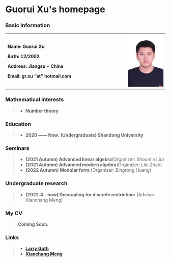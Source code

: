 # Guorui Xu's homepage

### Basic Information

<table border="0">
  <tr>
    <td width="75%">
      <p><b>  Name: Guorui Xu </b></p> 
      <p><b>  Birth: 12/2002 </b></p>
      <p><b>  Address: Jiangsu - China </b></p>
      <p><b>  Email: gr.xu “at" hotmail.com </b></p>
    </td>
    <td width="25%">
      <img src="Photo.jpg" width="900%"> 
    </td>
  </tr>
</table>

### Mathematical interests

> + **Number theory**

### Education

> + **2020 —— Now: (Undergraduate) Shandong University**

### Seminars

> + **(2021 Autumn) Advanced linear algebra**(Organizer: Shoumin Liu)
> + **(2021 Autumn) Advanced modern algebra**(Organizer: Lilu Zhao)
> + **(2022 Autumn) Modular form:**(Organizer: Bingrong Huang)

### Undergraduate research

> + **(2022.4 – now) Decoupling for discrete restriction:** (Advisor: Xianchang Meng) 

### My CV
> **Coming Soon.**

### Links

> + [**Larry Guth**](https://math.mit.edu/~lguth/)
> + [**Xianchang Meng**](https://faculty.sdu.edu.cn/mengxianchang/zh_CN/index/1382877/list/index.htm)
